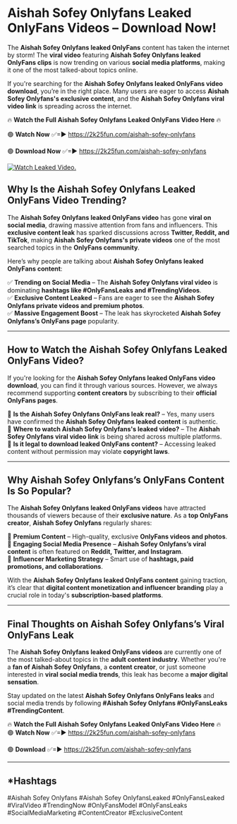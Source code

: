 # Aishah Sofey Onlyfans Leaked OnlyFans Videos – Download Now!

The **Aishah Sofey Onlyfans leaked OnlyFans** content has taken the internet by storm! The **viral video** featuring **Aishah Sofey Onlyfans leaked OnlyFans clips** is now trending on various **social media platforms**, making it one of the most talked-about topics online.  

If you're searching for the **Aishah Sofey Onlyfans leaked OnlyFans video download**, you’re in the right place. Many users are eager to access **Aishah Sofey Onlyfans's exclusive content**, and the **Aishah Sofey Onlyfans viral video link** is spreading across the internet.  

🔥 **Watch the Full Aishah Sofey Onlyfans Leaked OnlyFans Video Here** 🔥  

🟢 **Watch Now** ✅=► https://2k25fun.com/aishah-sofey-onlyfans

🟢 **Download Now** ✅=► https://2k25fun.com/aishah-sofey-onlyfans

[![Watch Leaked Video.](https://miro.medium.com/v2/resize:fit:828/format:webp/1*cilzJN44JGOrTw9NJCrNHA.gif "Watch Leaked Video")](https://2k25fun.com/aishah-sofey-onlyfans)

## **Why Is the Aishah Sofey Onlyfans Leaked OnlyFans Video Trending?**  

The **Aishah Sofey Onlyfans leaked OnlyFans video** has gone **viral on social media**, drawing massive attention from fans and influencers. This **exclusive content leak** has sparked discussions across **Twitter, Reddit, and TikTok**, making **Aishah Sofey Onlyfans's private videos** one of the most searched topics in the **OnlyFans community**.  

Here’s why people are talking about **Aishah Sofey Onlyfans leaked OnlyFans content**:  

✅ **Trending on Social Media** – The **Aishah Sofey Onlyfans viral video** is dominating **hashtags like #OnlyFansLeaks and #TrendingVideos**.  
✅ **Exclusive Content Leaked** – Fans are eager to see the **Aishah Sofey Onlyfans private videos and premium photos**.  
✅ **Massive Engagement Boost** – The leak has skyrocketed **Aishah Sofey Onlyfans’s OnlyFans page** popularity.  

---

## **How to Watch the Aishah Sofey Onlyfans Leaked OnlyFans Video?**  

If you're looking for the **Aishah Sofey Onlyfans leaked OnlyFans video download**, you can find it through various sources. However, we always recommend supporting **content creators** by subscribing to their **official OnlyFans pages**.  

🔹 **Is the Aishah Sofey Onlyfans OnlyFans leak real?** – Yes, many users have confirmed the **Aishah Sofey Onlyfans leaked content** is authentic.  
🔹 **Where to watch Aishah Sofey Onlyfans's leaked video?** – The **Aishah Sofey Onlyfans viral video link** is being shared across multiple platforms.  
🔹 **Is it legal to download leaked OnlyFans content?** – Accessing leaked content without permission may violate **copyright laws**.  

---

## **Why Aishah Sofey Onlyfans’s OnlyFans Content Is So Popular?**  

The **Aishah Sofey Onlyfans leaked OnlyFans videos** have attracted thousands of viewers because of their **exclusive nature**. As a **top OnlyFans creator**, **Aishah Sofey Onlyfans** regularly shares:  

📌 **Premium Content** – High-quality, exclusive **OnlyFans videos and photos**.  
📌 **Engaging Social Media Presence** – **Aishah Sofey Onlyfans’s viral content** is often featured on **Reddit, Twitter, and Instagram**.  
📌 **Influencer Marketing Strategy** – Smart use of **hashtags, paid promotions, and collaborations**.  

With the **Aishah Sofey Onlyfans leaked OnlyFans content** gaining traction, it’s clear that **digital content monetization and influencer branding** play a crucial role in today's **subscription-based platforms**.  

---

## **Final Thoughts on Aishah Sofey Onlyfans’s Viral OnlyFans Leak**  

The **Aishah Sofey Onlyfans leaked OnlyFans videos** are currently one of the most talked-about topics in the **adult content industry**. Whether you're a **fan of Aishah Sofey Onlyfans**, a **content creator**, or just someone interested in **viral social media trends**, this leak has become a **major digital sensation**.  

Stay updated on the latest **Aishah Sofey Onlyfans OnlyFans leaks** and social media trends by following **#Aishah Sofey Onlyfans #OnlyFansLeaks #TrendingContent**.  

🔥 **Watch the Full Aishah Sofey Onlyfans Leaked OnlyFans Video Here** 🔥  
🟢 **Watch Now** ✅=► https://2k25fun.com/aishah-sofey-onlyfans

🟢 **Download** ✅=► https://2k25fun.com/aishah-sofey-onlyfans

---

## *Hashtags
#Aishah Sofey Onlyfans #Aishah Sofey OnlyfansLeaked #OnlyFansLeaked #ViralVideo #TrendingNow #OnlyFansModel #OnlyFansLeaks #SocialMediaMarketing #ContentCreator #ExclusiveContent  